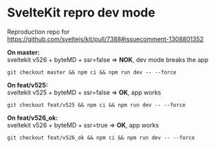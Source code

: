 # SvelteKit repro dev mode

Reproduction repo for https://github.com/sveltejs/kit/pull/7388#issuecomment-1308801352

**On master:**  
sveltekit v526 + byteMD + ssr=false => **NOK**, dev mode breaks the app

`git checkout master && npm ci && npm run dev -- --force`

**On feat/v525:**  
sveltekit v525 + byteMD + ssr=false => **OK**, app works

`git checkout feat/v525 && npm ci && npm run dev -- --force`

**On feat/v526_ok:**  
sveltekit v526 + byteMD + ssr=true => **OK**, app works

`git checkout feat/v526_ok && npm ci && npm run dev -- --force`

